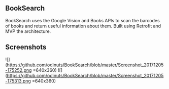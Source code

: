 ## BookSearch
BookSearch uses the Google Vision and Books APIs to scan the barcodes of books and return useful information about them. Built using Retrofit and MVP the architecture.


## Screenshots

![](https://github.com/odinuts/BookSearch/blob/master/Screenshot_20171205-175252.png =640x360)
![](https://github.com/odinuts/BookSearch/blob/master/Screenshot_20171205-175313.png =640x360)
